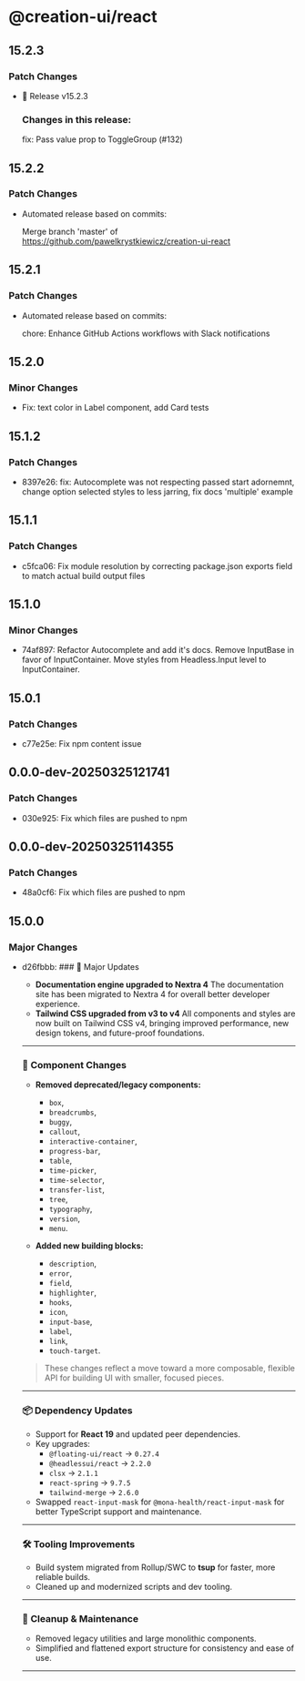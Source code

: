 # @creation-ui/react

## 15.2.3

### Patch Changes

- 🚀 Release v15.2.3

  ### Changes in this release:

  fix: Pass value prop to ToggleGroup (#132)

## 15.2.2

### Patch Changes

- Automated release based on commits:

  Merge branch 'master' of https://github.com/pawelkrystkiewicz/creation-ui-react

## 15.2.1

### Patch Changes

- Automated release based on commits:

  chore: Enhance GitHub Actions workflows with Slack notifications

## 15.2.0

### Minor Changes

- Fix: text color in Label component, add Card tests

## 15.1.2

### Patch Changes

- 8397e26: fix: Autocomplete was not respecting passed start adornemnt, change option selected styles to less jarring, fix docs 'multiple' example

## 15.1.1

### Patch Changes

- c5fca06: Fix module resolution by correcting package.json exports field to match actual build output files

## 15.1.0

### Minor Changes

- 74af897: Refactor Autocomplete and add it's docs. Remove InputBase in favor of InputContainer. Move styles from Headless.Input level to InputContainer.

## 15.0.1

### Patch Changes

- c77e25e: Fix npm content issue

## 0.0.0-dev-20250325121741

### Patch Changes

- 030e925: Fix which files are pushed to npm

## 0.0.0-dev-20250325114355

### Patch Changes

- 48a0cf6: Fix which files are pushed to npm

## 15.0.0

### Major Changes

- d26fbbb: ### 🚀 Major Updates
  - **Documentation engine upgraded to Nextra 4**
    The documentation site has been migrated to Nextra 4 for overall better developer experience.
  - **Tailwind CSS upgraded from v3 to v4**
    All components and styles are now built on Tailwind CSS v4, bringing improved performance, new design tokens, and future-proof foundations.

  ***

  ### 🔄 Component Changes
  - **Removed deprecated/legacy components:**
    - `box`,
    - `breadcrumbs`,
    - `buggy`,
    - `callout`,
    - `interactive-container`,
    - `progress-bar`,
    - `table`,
    - `time-picker`,
    - `time-selector`,
    - `transfer-list`,
    - `tree`,
    - `typography`,
    - `version`,
    - `menu`.

  - **Added new building blocks:**
    - `description`,
    - `error`,
    - `field`,
    - `highlighter`,
    - `hooks`,
    - `icon`,
    - `input-base`,
    - `label`,
    - `link`,
    - `touch-target`.

  > These changes reflect a move toward a more composable, flexible API for building UI with smaller, focused pieces.

  ***

  ### 📦 Dependency Updates
  - Support for **React 19** and updated peer dependencies.
  - Key upgrades:
    - `@floating-ui/react` → `0.27.4`
    - `@headlessui/react` → `2.2.0`
    - `clsx` → `2.1.1`
    - `react-spring` → `9.7.5`
    - `tailwind-merge` → `2.6.0`
  - Swapped `react-input-mask` for `@mona-health/react-input-mask` for better TypeScript support and maintenance.

  ***

  ### 🛠️ Tooling Improvements
  - Build system migrated from Rollup/SWC to **tsup** for faster, more reliable builds.
  - Cleaned up and modernized scripts and dev tooling.

  ***

  ### 🧹 Cleanup & Maintenance
  - Removed legacy utilities and large monolithic components.
  - Simplified and flattened export structure for consistency and ease of use.

  ***
